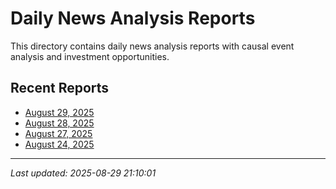 # Daily News Analysis Reports

This directory contains daily news analysis reports with causal event analysis and investment opportunities.

## Recent Reports

- [August 29, 2025](2025-08-29.md)
- [August 28, 2025](2025-08-28.md)
- [August 27, 2025](2025-08-27.md)
- [August 24, 2025](2025-08-24.md)

---

*Last updated: 2025-08-29 21:10:01*
